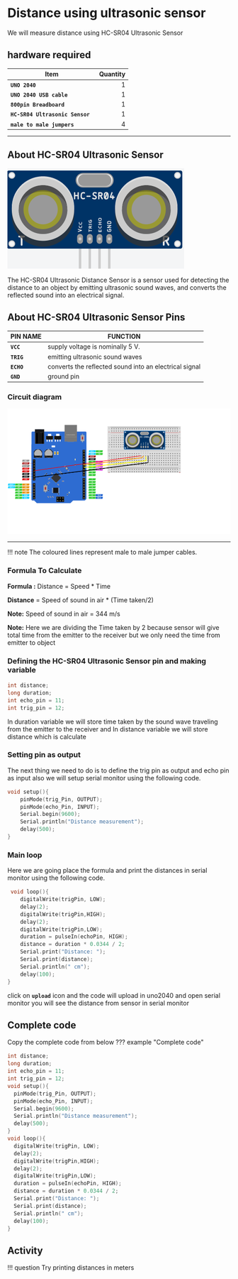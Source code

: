 # Distance using ultrasonic sensor

We will measure distance using HC-SR04 Ultrasonic Sensor 

## hardware required

| Item                              | Quantity                          |
| --------------------------------- | --------------------------------: |
| **`UNO 2040 `**                   |  1                                |
| **`UNO 2040 USB cable`**          |  1                                |
| **`800pin Breadboard`**           |  1                                |
| **`HC-SR04 Ultrasonic Sensor `**  |  1                                |
| **`male to male jumpers`**        |  4                                |

<hr>

## About HC-SR04 Ultrasonic Sensor
![ultra sonic sensor ](docs/assets/ultrasonicsensor.png)

The HC-SR04 Ultrasonic Distance Sensor is a sensor used for detecting the distance to an object by emitting ultrasonic sound waves, and converts the reflected sound into an electrical signal. 

## About HC-SR04 Ultrasonic Sensor Pins 
| PIN NAME                          |FUNCTION                          |
| --------------------------------- | -------------------------------- |
| **`VCC`**                         |supply voltage is nominally 5 V. |
| **`TRIG`**                        |emitting ultrasonic sound waves  |
| **`ECHO`**                        |converts the reflected sound into an electrical signal|
| **`GND `**                        | ground pin                      |


### Circuit diagram
![ultra sonic circuit](docs/assets/ultrasoniccircuit.png)
<hr/>
!!! note
    The coloured lines represent male to male jumper cables.

### Formula To Calculate 

**Formula :**  Distance = Speed * Time 

**Distance** = Speed of sound in air * (Time taken/2)

**Note:** Speed of sound in air = 344 m/s

**Note:** Here we are dividing the Time taken by 2 because sensor will give total time from the emitter to the receiver but we only need the time from emitter to object 

### Defining the HC-SR04 Ultrasonic Sensor pin and making variable 

``` c++
int distance;
long duration;
int echo_pin = 11;
int trig_pin = 12;
```
In duration variable we will store time taken by the sound wave traveling from the emitter to the receiver and In distance variable we will store distance which is calculate

### Setting pin as output

The next thing we need to do is to define the trig pin as output and echo pin as input also we will setup serial monitor using the following code.

```c++
void setup(){
    pinMode(trig_Pin, OUTPUT);  
    pinMode(echo_Pin, INPUT); 
    Serial.begin(9600);
    Serial.println("Distance measurement");
    delay(500);
}
```

### Main loop

Here we are going place the formula and print the distances in serial monitor using the following code.

``` c++
 void loop(){
    digitalWrite(trigPin, LOW);
    delay(2);
    digitalWrite(trigPin,HIGH);
    delay(2);
    digitalWrite(trigPin,LOW); 
    duration = pulseIn(echoPin, HIGH);
    distance = duration * 0.0344 / 2; 
    Serial.print("Distance: ");
    Serial.print(distance); 
    Serial.println(" cm");
    delay(100);
}                      
```

click on **`upload`** icon and the code will upload in uno2040 and open serial monitor you will see the distance from sensor in serial monitor


## Complete code
Copy the complete code from below
??? example "Complete code"
``` c++
int distance;
long duration;
int echo_pin = 11;
int trig_pin = 12;
void setup(){
  pinMode(trig_Pin, OUTPUT);  
  pinMode(echo_Pin, INPUT); 
  Serial.begin(9600);
  Serial.println("Distance measurement");
  delay(500);
}            
void loop(){
  digitalWrite(trigPin, LOW);
  delay(2);
  digitalWrite(trigPin,HIGH);
  delay(2);
  digitalWrite(trigPin,LOW); 
  duration = pulseIn(echoPin, HIGH);
  distance = duration * 0.0344 / 2; 
  Serial.print("Distance: ");
  Serial.print(distance); 
  Serial.println(" cm");
  delay(100);
}  
```
## Activity
!!! question
    Try printing distances in meters
